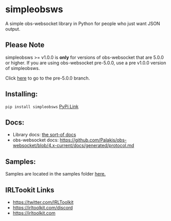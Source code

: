 # simpleobsws
A simple obs-websocket library in Python for people who just want JSON output.

## Please Note
simpleobsws >= v1.0.0 is **only** for versions of obs-websocket that are 5.0.0 or higher. If you are using obs-websocket pre-5.0.0, use a pre v1.0.0 version of simpleobsws.

Click [here](https://github.com/IRLToolkit/simpleobsws/tree/simpleobsws-4.x) to go to the pre-5.0.0 branch.

## Installing:
`pip install simpleobsws` [PyPi Link](https://pypi.org/project/simpleobsws/)

## Docs:
- Library docs: [the sort-of docs](/usage.md)
- obs-websocket docs: https://github.com/Palakis/obs-websocket/blob/4.x-current/docs/generated/protocol.md

## Samples:
Samples are located in the samples folder [here.](/samples)

## IRLTookit Links

- https://twitter.com/IRLToolkit
- https://irltoolkit.com/discord
- https://irltoolkit.com
